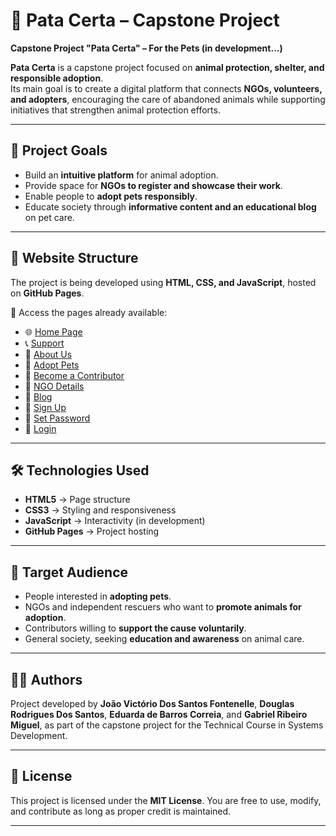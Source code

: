 # 🐾 Pata Certa – Capstone Project  

**Capstone Project "Pata Certa" – For the Pets (in development...)**

**Pata Certa** is a capstone project focused on **animal protection, shelter, and responsible adoption**.  
Its main goal is to create a digital platform that connects **NGOs, volunteers, and adopters**, encouraging the care of abandoned animals while supporting initiatives that strengthen animal protection efforts.  

---

## 🚀 Project Goals  

- Build an **intuitive platform** for animal adoption.  
- Provide space for **NGOs to register and showcase their work**.  
- Enable people to **adopt pets responsibly**.  
- Educate society through **informative content and an educational blog** on pet care.  

---

## 📑 Website Structure  

The project is being developed using **HTML, CSS, and JavaScript**, hosted on **GitHub Pages**.  

🔗 Access the pages already available:  

- 🌐 [Home Page](https://joaoofontenelle.github.io/PataCerta/index.html)  
- 📞 [Support](https://joaoofontenelle.github.io/PataCerta/suporte.html)  
- 👥 [About Us](https://joaoofontenelle.github.io/PataCerta/sobrenos.html)  
- 🐶 [Adopt Pets](https://joaoofontenelle.github.io/PataCerta/adotepets.html)  
- 🤝 [Become a Contributor](https://joaoofontenelle.github.io/PataCerta/sejacolaborador.html)  
- 🏢 [NGO Details](https://joaoofontenelle.github.io/PataCerta/detalhesong.html)  
- 📰 [Blog](https://joaoofontenelle.github.io/PataCerta/blog.html)  
- 📝 [Sign Up](https://joaoofontenelle.github.io/PataCerta/cadastro.html)  
- 🔑 [Set Password](https://joaoofontenelle.github.io/PataCerta/definasenha.html)  
- 👤 [Login](https://joaoofontenelle.github.io/PataCerta/login.html)
---

## 🛠️ Technologies Used  

- **HTML5** → Page structure  
- **CSS3** → Styling and responsiveness  
- **JavaScript** → Interactivity (in development)  
- **GitHub Pages** → Project hosting  

---

## 📌 Target Audience  

- People interested in **adopting pets**.  
- NGOs and independent rescuers who want to **promote animals for adoption**.  
- Contributors willing to **support the cause voluntarily**.  
- General society, seeking **education and awareness** on animal care.  

---

## 👨‍💻 Authors  

Project developed by **João Victório Dos Santos Fontenelle**, **Douglas Rodrigues Dos Santos**, **Eduarda de Barros Correia**, and **Gabriel Ribeiro Miguel**, as part of the capstone project for the Technical Course in Systems Development.  

---

## 📜 License  

This project is licensed under the **MIT License**. You are free to use, modify, and contribute as long as proper credit is maintained.  

---

